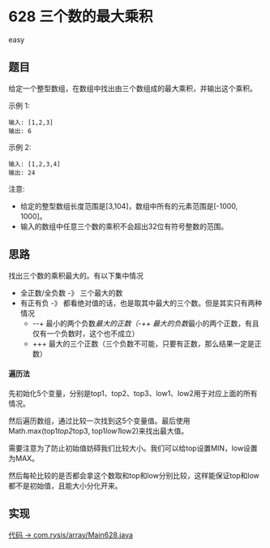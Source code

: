 # 628 三个数的最大乘积

easy

## 题目

给定一个整型数组，在数组中找出由三个数组成的最大乘积，并输出这个乘积。

示例 1:
```
输入: [1,2,3]
输出: 6
```

示例 2:
```
输入: [1,2,3,4]
输出: 24
```

注意:
- 给定的整型数组长度范围是[3,104]，数组中所有的元素范围是[-1000, 1000]。
- 输入的数组中任意三个数的乘积不会超出32位有符号整数的范围。

## 思路

找出三个数的乘积最大的。有以下集中情况
- 全正数/全负数 -》 三个最大的数
- 有正有负 -》 都看绝对值的话，也是取其中最大的三个数。但是其实只有两种情况
    - --+ 最小的两个负数*最大的正数（-++ 最大的负数*最小的两个正数，有且仅有一个负数时，这个也不成立）
    - +++ 最大的三个正数（三个负数不可能，只要有正数，那么结果一定是正数）

#### 遍历法

先初始化5个变量，分别是top1、top2、top3、low1、low2用于对应上面的所有情况。

然后遍历数组，通过比较一次找到这5个变量值。最后使用Math.max(top1*top2*top3, top1*low1*low2)来找出最大值。

需要注意为了防止初始值妨碍我们比较大小。我们可以给top设置MIN，low设置为MAX。

然后每轮比较的是否都会拿这个数取和top和low分别比较，这样能保证top和low都不是初始值，且能大小分化开来。


## 实现

[代码 -> com.rysis/array/Main628.java](../../src/com/rysis/array/Main628.java)